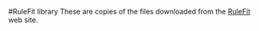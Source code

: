 #RuleFit library
These are copies of the files downloaded from the [RuleFit](http://http://statweb.stanford.edu/~jhf/R_RuleFit.html) web site.
